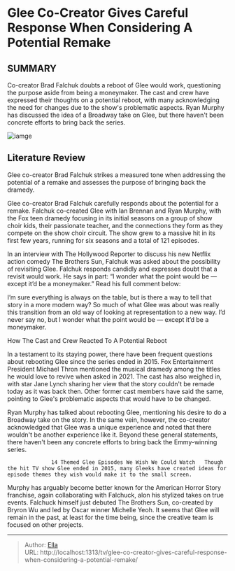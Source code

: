 # Glee Co-Creator Gives Careful Response When Considering A Potential Remake


## SUMMARY 



  Co-creator Brad Falchuk doubts a reboot of Glee would work, questioning the purpose aside from being a moneymaker.   The cast and crew have expressed their thoughts on a potential reboot, with many acknowledging the need for changes due to the show&#39;s problematic aspects.   Ryan Murphy has discussed the idea of a Broadway take on Glee, but there haven&#39;t been concrete efforts to bring back the series.  

![iamge](https://static1.srcdn.com/wordpress/wp-content/uploads/2023/12/finn_glee_4.jpeg)

## Literature Review
Glee co-creator Brad Falchuk strikes a measured tone when addressing the potential of a remake and assesses the purpose of bringing back the dramedy.




Glee co-creator Brad Falchuk carefully responds about the potential for a remake. Falchuk co-created Glee with Ian Brennan and Ryan Murphy, with the Fox teen dramedy focusing in its initial seasons on a group of show choir kids, their passionate teacher, and the connections they form as they compete on the show choir circuit. The show grew to a massive hit in its first few years, running for six seasons and a total of 121 episodes.




In an interview with The Hollywood Reporter to discuss his new Netflix action comedy The Brothers Sun, Falchuk was asked about the possibility of revisiting Glee. Falchuk responds candidly and expresses doubt that a revisit would work. He says in part: “I wonder what the point would be — except it’d be a moneymaker.” Read his full comment below: 


I’m sure everything is always on the table, but is there a way to tell that story in a more modern way? So much of what Glee was about was really this transition from an old way of looking at representation to a new way. I’d never say no, but I wonder what the point would be — except it’d be a moneymaker.



 How The Cast and Crew Reacted To A Potential Reboot 
          

In a testament to its staying power, there have been frequent questions about rebooting Glee since the series ended in 2015. Fox Entertainment President Michael Thron mentioned the musical dramedy among the titles he would love to revive when asked in 2021. The cast has also weighed in, with star Jane Lynch sharing her view that the story couldn&#39;t be remade today as it was back then. Other former cast members have said the same, pointing to Glee&#39;s problematic aspects that would have to be changed.




Ryan Murphy has talked about rebooting Glee, mentioning his desire to do a Broadway take on the story. In the same vein, however, the co-creator acknowledged that Glee was a unique experience and noted that there wouldn&#39;t be another experience like it. Beyond these general statements, there haven&#39;t been any concrete efforts to bring back the Emmy-winning series.

                  14 Themed Glee Episodes We Wish We Could Watch   Though the hit TV show Glee ended in 2015, many Gleeks have created ideas for episode themes they wish would make it to the small screen.    

Murphy has arguably become better known for the American Horror Story franchise, again collaborating with Falchuck, alon his stylized takes on true events. Falchuck himself just debuted The Brothers Sun, co-created by Bryron Wu and led by Oscar winner Michelle Yeoh. It seems that Glee will remain in the past, at least for the time being, since the creative team is focused on other projects.






---

> Author: [Ella](https://instagram.hk.cn/)  
> URL: http://localhost:1313/tv/glee-co-creator-gives-careful-response-when-considering-a-potential-remake/  

